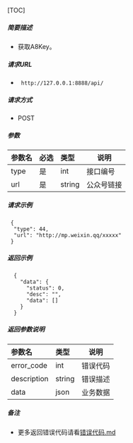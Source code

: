 

[TOC]
    
##### 简要描述

- 获取A8Key。

##### 请求URL
- ` http://127.0.0.1:8888/api/`
  
##### 请求方式
- POST 

##### 参数

| 参数名  | 必选 | 类型     | 说明    |   
|:-----|:---|:-------|-------|   
| type | 是  | int    | 接口编号  |   
| url  | 是  | string | 公众号链接 |   

##### 请求示例

```
 {
  "type": 44,
  "url": "http://mp.weixin.qq/xxxxx"
 } 
```

##### 返回示例 

``` 
  {
    "data": {
      "status": 0,
      "desc": "",
      "data": []
    }
  }
```

##### 返回参数说明 

| 参数名         | 类型     | 说明   |   
|:------------|:-------|------|   
| error_code  | int    | 错误代码 |   
| description | string | 错误描述 |   
| data        | json   | 业务数据 |   

##### 备注 

- 更多返回错误代码请看[错误代码.md](../错误代码.md)







